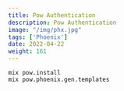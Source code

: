 ```yaml
---
title: Pow Authentication
description: Pow Authentication
image: "/img/phx.jpg"
tags: ['Phoenix']
date: 2022-04-22
weight: 161
---
```


```
mix pow.install
mix pow.phoenix.gen.templates
```

